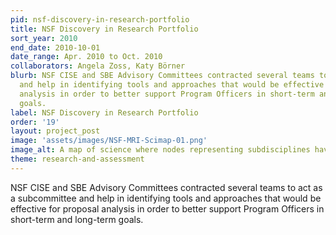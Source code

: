 ```yaml
---
pid: nsf-discovery-in-research-portfolio
title: NSF Discovery in Research Portfolio
sort_year: 2010
end_date: 2010-10-01
date_range: Apr. 2010 to Oct. 2010
collaborators: Angela Zoss, Katy Börner
blurb: NSF CISE and SBE Advisory Committees contracted several teams to act as a subcommittee
  and help in identifying tools and approaches that would be effective for proposal
  analysis in order to better support Program Officers in short-term and long-term
  goals.
label: NSF Discovery in Research Portfolio
order: '19'
layout: project_post
image: 'assets/images/NSF-MRI-Scimap-01.png'
image_alt: A map of science where nodes representing subdisciplines have been sized by the number of matching awards.
theme: research-and-assessment
---
```

NSF CISE and SBE Advisory Committees contracted several teams to act as a subcommittee
and help in identifying tools and approaches that would be effective for proposal
analysis in order to better support Program Officers in short-term and long-term
goals.